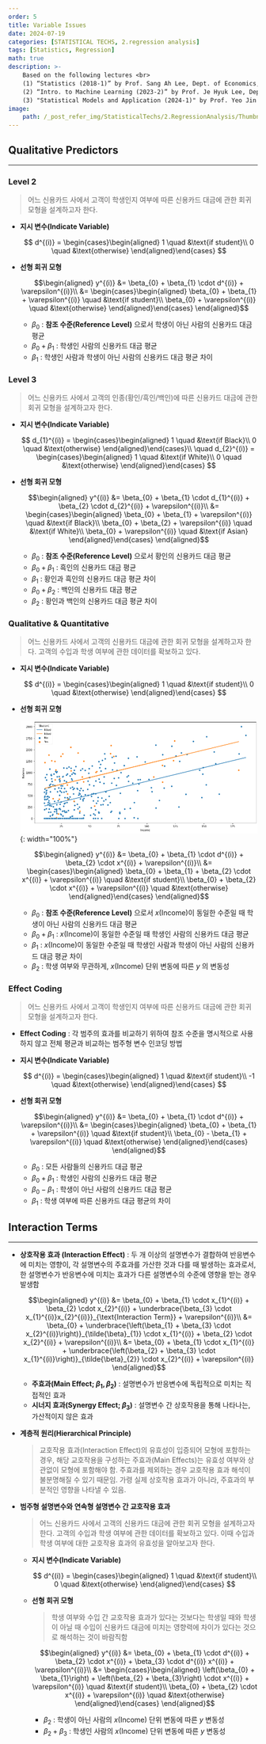 ```yaml
---
order: 5
title: Variable Issues
date: 2024-07-19
categories: [STATISTICAL TECHS, 2.regression analysis]
tags: [Statistics, Regression]
math: true
description: >-
    Based on the following lectures <br>
    (1) “Statistics (2018-1)” by Prof. Sang Ah Lee, Dept. of Economics, College of Economics & Commerce, Kookmin Univ. <br>
    (2) “Intro. to Machine Learning (2023-2)” by Prof. Je Hyuk Lee, Dept. of Data Science, The Grad. School, Kookmin Univ. <br>
    (3) "Statistical Models and Application (2024-1)" by Prof. Yeo Jin Chung, Dept. of Data Science, The Grad. School, Kookmin Univ.
image:
    path: /_post_refer_img/StatisticalTechs/2.RegressionAnalysis/Thumbnail.jpg
---
```


## Qualitative Predictors
-----

### Level 2

> 어느 신용카드 사에서 고객이 학생인지 여부에 따른 신용카드 대금에 관한 회귀 모형을 설계하고자 한다.

- **지시 변수(Indicate Variable)**

    $$
    d^{(i)}
    = \begin{cases}\begin{aligned}
    1 \quad &\text{if student}\\
    0 \quad &\text{otherwise}
    \end{aligned}\end{cases}
    $$

- **선형 회귀 모형**

    $$\begin{aligned}
    y^{(i)}
    &= \beta_{0} + \beta_{1} \cdot d^{(i)} + \varepsilon^{(i)}\\
    &= \begin{cases}\begin{aligned}
    \beta_{0} + \beta_{1} + \varepsilon^{(i)} \quad &\text{if student}\\
    \beta_{0} + \varepsilon^{(i)} \quad &\text{otherwise}
    \end{aligned}\end{cases}
    \end{aligned}$$

    - $\beta_0$ : **참조 수준(Reference Level)** 으로서 학생이 아닌 사람의 신용카드 대금 평균
    - $\beta_0 + \beta_1$ : 학생인 사람의 신용카드 대금 평균
    - $\beta_1$ : 학생인 사람과 학생이 아닌 사람의 신용카드 대금 평균 차이

### Level 3

> 어느 신용카드 사에서 고객의 인종(황인/흑인/백인)에 따른 신용카드 대금에 관한 회귀 모형을 설계하고자 한다.

- **지시 변수(Indicate Variable)**

    $$
    d_{1}^{(i)}
    = \begin{cases}\begin{aligned}
    1 \quad &\text{if Black}\\
    0 \quad &\text{otherwise}
    \end{aligned}\end{cases}\\
    \quad
    d_{2}^{(i)}
    = \begin{cases}\begin{aligned}
    1 \quad &\text{if White}\\
    0 \quad &\text{otherwise}
    \end{aligned}\end{cases}
    $$

- **선형 회귀 모형**

    $$\begin{aligned}
    y^{(i)}
    &= \beta_{0} + \beta_{1} \cdot d_{1}^{(i)} + \beta_{2} \cdot d_{2}^{(i)} + \varepsilon^{(i)}\\
    &= \begin{cases}\begin{aligned}
    \beta_{0} + \beta_{1} + \varepsilon^{(i)} \quad &\text{if Black}\\
    \beta_{0} + \beta_{2} + \varepsilon^{(i)} \quad &\text{if White}\\
    \beta_{0} + \varepsilon^{(i)} \quad &\text{if Asian}
    \end{aligned}\end{cases}
    \end{aligned}$$

    - $\beta_0$ : **참조 수준(Reference Level)** 으로서 황인의 신용카드 대금 평균
    - $\beta_0 + \beta_1$ : 흑인의 신용카드 대금 평균
    - $\beta_1$ : 황인과 흑인의 신용카드 대금 평균 차이
    - $\beta_0 + \beta_2$ : 백인의 신용카드 대금 평균
    - $\beta_2$ : 황인과 백인의 신용카드 대금 평균 차이

### Qualitative & Quantitative

> 어느 신용카드 사에서 고객의 신용카드 대금에 관한 회귀 모형을 설계하고자 한다. 고객의 수입과 학생 여부에 관한 데이터를 확보하고 있다.

- **지시 변수(Indicate Variable)**

    $$
    d^{(i)}
    = \begin{cases}\begin{aligned}
    1 \quad &\text{if student}\\
    0 \quad &\text{otherwise}
    \end{aligned}\end{cases}
    $$

- **선형 회귀 모형**

    ![01](/_post_refer_img/StatisticalTechs/2.RegressionAnalysis/05-01.png){: width="100%"}

    $$\begin{aligned}
    y^{(i)}
    &= \beta_{0} + \beta_{1} \cdot d^{(i)} + \beta_{2} \cdot x^{(i)} + \varepsilon^{(i)}\\
    &= \begin{cases}\begin{aligned}
    \beta_{0} + \beta_{1} + \beta_{2} \cdot x^{(i)} + \varepsilon^{(i)} \quad &\text{if student}\\
    \beta_{0} + \beta_{2} \cdot x^{(i)} + \varepsilon^{(i)} \quad &\text{otherwise}
    \end{aligned}\end{cases}
    \end{aligned}$$

    - $\beta_0$ : **참조 수준(Reference Level)** 으로서 $x$(Income)이 동일한 수준일 때 학생이 아닌 사람의 신용카드 대금 평균
    - $\beta_0 + \beta_1$ : $x$(Income)이 동일한 수준일 때 학생인 사람의 신용카드 대금 평균
    - $\beta_1$ : $x$(Income)이 동일한 수준일 때 학생인 사람과 학생이 아닌 사람의 신용카드 대금 평균 차이
    - $\beta_2$ : 학생 여부와 무관하게, $x$(Income) 단위 변동에 따른 $y$ 의 변동성

### Effect Coding

> 어느 신용카드 사에서 고객이 학생인지 여부에 따른 신용카드 대금에 관한 회귀 모형을 설계하고자 한다.

- **Effect Coding** : 각 범주의 효과를 비교하기 위하여 참조 수준을 명시적으로 사용하지 않고 전체 평균과 비교하는 범주형 변수 인코딩 방법

- **지시 변수(Indicate Variable)**

    $$
    d^{(i)}
    = \begin{cases}\begin{aligned}
    1 \quad &\text{if student}\\
    -1 \quad &\text{otherwise}
    \end{aligned}\end{cases}
    $$

- **선형 회귀 모형**

    $$\begin{aligned}
    y^{(i)}
    &= \beta_{0} + \beta_{1} \cdot d^{(i)} + \varepsilon^{(i)}\\
    &= \begin{cases}\begin{aligned}
    \beta_{0} + \beta_{1} + \varepsilon^{(i)} \quad &\text{if student}\\
    \beta_{0} - \beta_{1} + \varepsilon^{(i)} \quad &\text{otherwise}
    \end{aligned}\end{cases}
    \end{aligned}$$

    - $\beta_0$ : 모든 사람들의 신용카드 대금 평균
    - $\beta_0 + \beta_1$ : 학생인 사람의 신용카드 대금 평균
    - $\beta_0 - \beta_1$ : 학생이 아닌 사람의 신용카드 대금 평균
    - $\beta_1$ : 학생 여부에 따른 신용카드 대금 평균의 차이

## Interaction Terms
-----

- **상호작용 효과 (Interaction Effect)** : 두 개 이상의 설명변수가 결합하여 반응변수에 미치는 영향이, 각 설명변수의 주효과를 가산한 것과 다를 때 발생하는 효과로서, 한 설명변수가 반응변수에 미치는 효과가 다른 설명변수의 수준에 영향을 받는 경우 발생함

    $$\begin{aligned}
    y^{(i)}
    &= \beta_{0} + \beta_{1} \cdot x_{1}^{(i)} + \beta_{2} \cdot x_{2}^{(i)} + \underbrace{\beta_{3} \cdot x_{1}^{(i)}x_{2}^{(i)}}_{\text{Interaction Term}} + \varepsilon^{(i)}\\
    &= \beta_{0} + \underbrace{\left(\beta_{1} + \beta_{3} \cdot x_{2}^{(i)}\right)}_{\tilde{\beta}_{1}} \cdot x_{1}^{(i)} + \beta_{2} \cdot x_{2}^{(i)} + \varepsilon^{(i)}\\
    &= \beta_{0} + \beta_{1} \cdot x_{1}^{(i)} + \underbrace{\left(\beta_{2} + \beta_{3} \cdot x_{1}^{(i)}\right)}_{\tilde{\beta}_{2}} \cdot x_{2}^{(i)} + \varepsilon^{(i)}
    \end{aligned}$$

    - **주효과(Main Effect; $\beta_{1}, \beta_{2}$)** : 설명변수가 반응변수에 독립적으로 미치는 직접적인 효과
    - **시너지 효과(Synergy Effect; $\beta_{3}$)** : 설명변수 간 상호작용을 통해 나타나는, 가산적이지 않은 효과

- **계층적 원리(Hierarchical Principle)**

    > 교호작용 효과(Interaction Effect)의 유효성이 입증되어 모형에 포함하는 경우, 해당 교호작용을 구성하는 주효과(Main Effects)는 유효성 여부와 상관없이 모형에 포함해야 함. 주효과를 제외하는 경우 교호작용 효과 해석이 불분명해질 수 있기 때문임. 가령 실제 상호작용 효과가 아니라, 주효과의 부분적인 영향을 나타낼 수 있음.

- **범주형 설명변수와 연속형 설명변수 간 교호작용 효과**

    > 어느 신용카드 사에서 고객의 신용카드 대금에 관한 회귀 모형을 설계하고자 한다. 고객의 수입과 학생 여부에 관한 데이터를 확보하고 있다. 이때 수입과 학생 여부에 대한 교호작용 효과의 유효성을 알아보고자 한다.

    - **지시 변수(Indicate Variable)**

        $$
        d^{(i)}
        = \begin{cases}\begin{aligned}
        1 \quad &\text{if student}\\
        0 \quad &\text{otherwise}
        \end{aligned}\end{cases}
        $$

    - **선형 회귀 모형**

        > 학생 여부와 수입 간 교호작용 효과가 있다는 것보다는 학생일 때와 학생이 아닐 때 수입이 신용카드 대금에 미치는 영향력에 차이가 있다는 것으로 해석하는 것이 바람직함

        $$\begin{aligned}
        y^{(i)}
        &= \beta_{0} + \beta_{1} \cdot d^{(i)} + \beta_{2} \cdot x^{(i)} + \beta_{3} \cdot d^{(i)} x^{(i)} + \varepsilon^{(i)}\\
        &= \begin{cases}\begin{aligned}
        \left(\beta_{0} + \beta_{1}\right) + \left(\beta_{2} + \beta_{3}\right) \cdot x^{(i)} + \varepsilon^{(i)} \quad &\text{if student}\\
        \beta_{0} + \beta_{2} \cdot x^{(i)} + \varepsilon^{(i)} \quad &\text{otherwise}
        \end{aligned}\end{cases}
        \end{aligned}$$

        - $\beta_2$ : 학생이 아닌 사람의 $x$(Income) 단위 변동에 따른 $y$ 변동성
        - $\beta_2 + \beta_3$ : 학생인 사람의 $x$(Income) 단위 변동에 따른 $y$ 변동성
